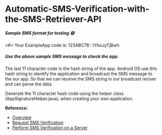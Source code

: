 # Automatic-SMS-Verification-with-the-SMS-Retriever-API

#####  Sample SMS format for testing :smile:
<#> Your ExampleApp code is: 123ABC78 : IYboJyTjBwh


##### Use the above sample SMS message to check the app. 

The last 11 character code is the hash string of the app. Android OS use this hash string to identify the application and broadcast the SMS message to the our app. So that we can receive the SMS  string in our broadcast reciver and can parse the data. 

Generate the 11 character hash code using the helper class (AppSignatureHelper.java), when creating your own application.

**Reference:**
- [Overview][SMS Retriever API Overview]
- [Request SMS Verification][Request SMS verification ]
- [Perform SMS Verification on a Server][Perform SMS Verification on a Server]


[SMS Retriever API Overview]: https://developers.google.com/identity/sms-retriever/overview "SMS Retriever API"
[Request SMS verification ]: https://developers.google.com/identity/sms-retriever/request "SMS Retriever API"
[Perform SMS Verification on a Server]: https://developers.google.com/identity/sms-retriever/verify "SMS Retriever API"
